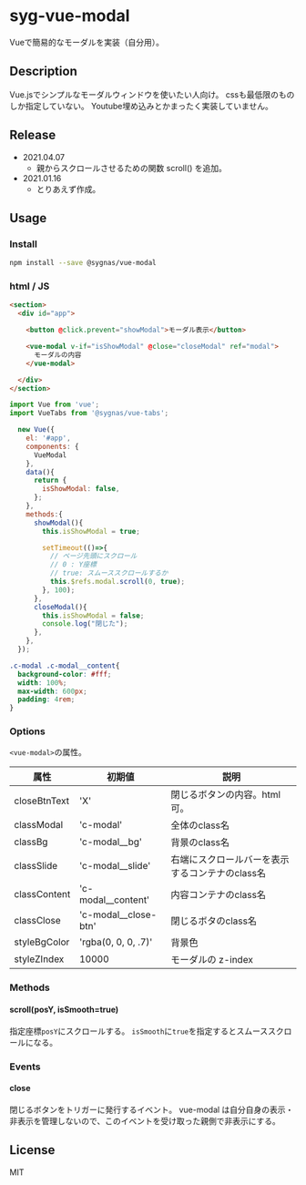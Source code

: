 # syg-vue-modal

Vueで簡易的なモーダルを実装（自分用）。

## Description

Vue.jsでシンプルなモーダルウィンドウを使いたい人向け。
cssも最低限のものしか指定していない。
Youtube埋め込みとかまったく実装していません。


## Release

- 2021.04.07
  - 親からスクロールさせるための関数 scroll() を追加。
- 2021.01.16
  - とりあえず作成。

## Usage

### Install

```sh
npm install --save @sygnas/vue-modal
```

### html / JS

```html
<section>
  <div id="app">

    <button @click.prevent="showModal">モーダル表示</button>

    <vue-modal v-if="isShowModal" @close="closeModal" ref="modal">
      モーダルの内容
    </vue-modal>

  </div>
</section>
```

```javascript
import Vue from 'vue';
import VueTabs from '@sygnas/vue-tabs';

  new Vue({
    el: '#app',
    components: {
      VueModal
    },
    data(){
      return {
        isShowModal: false,
      };
    },
    methods:{
      showModal(){
        this.isShowModal = true;

        setTimeout(()=>{
          // ページ先頭にスクロール
          // 0 : Y座標
          // true: スムーススクロールするか
          this.$refs.modal.scroll(0, true);
        }, 100);
      },
      closeModal(){
        this.isShowModal = false;
        console.log("閉じた");
      },
    },
  });
```

```css
.c-modal .c-modal__content{
  background-color: #fff;
  width: 100%;
  max-width: 600px;
  padding: 4rem;
}
```

### Options

`<vue-modal>`の属性。

| 属性 | 初期値 | 説明 |
| --- | --- | --- |
| closeBtnText| 'X' | 閉じるボタンの内容。html可。 |
| classModal| 'c-modal' | 全体のclass名 |
| classBg| 'c-modal__bg' | 背景のclass名 |
| classSlide| 'c-modal__slide' | 右端にスクロールバーを表示するコンテナのclass名 |
| classContent| 'c-modal__content' | 内容コンテナのclass名 |
| classClose| 'c-modal__close-btn' | 閉じるボタのclass名 |
| styleBgColor| 'rgba(0, 0, 0, .7)' | 背景色 |
| styleZIndex| 10000 | モーダルの z-index |

### Methods

#### scroll(posY, isSmooth=true)

指定座標`posY`にスクロールする。
`isSmooth`に`true`を指定するとスムーススクロールになる。


### Events

#### close

閉じるボタンをトリガーに発行するイベント。
vue-modal は自分自身の表示・非表示を管理しないので、このイベントを受け取った親側で非表示にする。



## License
MIT